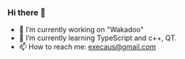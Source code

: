 ### Hi there 👋

- 🔭 I’m currently working on "Wakadoo"
- 🌱 I’m currently learning TypeScript and c++, QT.
- 📫 How to reach me: execaus@gmail.com
<!--
- 👯 I’m looking to collaborate on a profitable startup
- 😄 Pronouns: ...
- ⚡ Fun fact: 
-->
